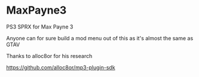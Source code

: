 # MaxPayne3
PS3 SPRX for Max Payne 3

Anyone can for sure build a mod menu out of this as it's almost the same as GTAV


Thanks to alloc8or for his research

https://github.com/alloc8or/mp3-plugin-sdk
